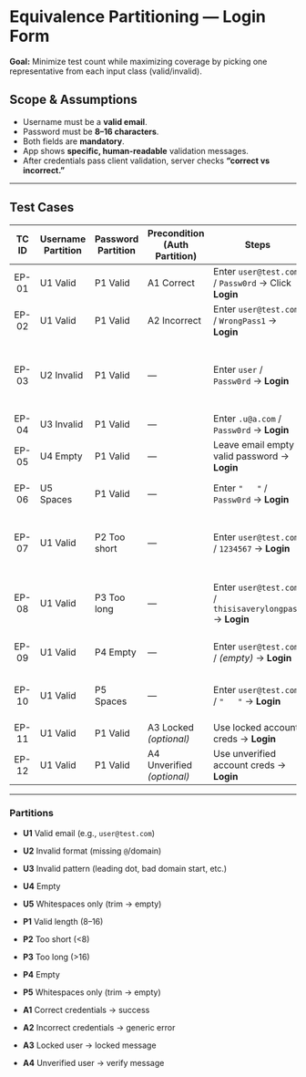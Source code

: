 # Equivalence Partitioning — Login Form

**Goal:** Minimize test count while maximizing coverage by picking one representative from each input class (valid/invalid).

## Scope & Assumptions
- Username must be a **valid email**.
- Password must be **8–16 characters**.
- Both fields are **mandatory**.
- App shows **specific, human-readable** validation messages.
- After credentials pass client validation, server checks **“correct vs incorrect.”**

---

## Test Cases 

| TC ID | Username Partition | Password Partition | Precondition (Auth Partition) | Steps | Expected Result |
|:-----:|--------------------|--------------------|-------------------------------|-------|-----------------|
| EP-01 | U1 Valid | P1 Valid | A1 Correct | Enter `user@test.com` / `Passw0rd` → Click **Login** | ✅ Redirect to Dashboard |
| EP-02 | U1 Valid | P1 Valid | A2 Incorrect | Enter `user@test.com` / `WrongPass1` → **Login** | ❌ Error: “Invalid credentials.” |
| EP-03 | U2 Invalid | P1 Valid | — | Enter `user` / `Passw0rd` → **Login** | ❌ Inline error under Email: “Enter a valid email.” No auth call |
| EP-04 | U3 Invalid | P1 Valid | — | Enter `.u@a.com` / `Passw0rd` → **Login** | ❌ Email format error |
| EP-05 | U4 Empty | P1 Valid | — | Leave email empty / valid password → **Login** | ❌ “Email is required.” |
| EP-06 | U5 Spaces | P1 Valid | — | Enter `"   "` / `Passw0rd` → **Login** | ❌ “Email is required.” (after trim) |
| EP-07 | U1 Valid | P2 Too short | — | Enter `user@test.com` / `1234567` → **Login** | ❌ “Password must be 8–16 characters.” |
| EP-08 | U1 Valid | P3 Too long | — | Enter `user@test.com` / `thisisaverylongpass` → **Login** | ❌ “Password must be 8–16 characters.” |
| EP-09 | U1 Valid | P4 Empty | — | Enter `user@test.com` / *(empty)* → **Login** | ❌ “Password is required.” |
| EP-10 | U1 Valid | P5 Spaces | — | Enter `user@test.com` / `"   "` → **Login** | ❌ “Password is required.” (after trim) |
| EP-11 | U1 Valid | P1 Valid | A3 Locked *(optional)* | Use locked account creds → **Login** | ❌ “Account locked.” |
| EP-12 | U1 Valid | P1 Valid | A4 Unverified *(optional)* | Use unverified account creds → **Login** | ❌ “Please verify your email.” |

---

### Partitions
- **U1** Valid email (e.g., `user@test.com`)
- **U2** Invalid format (missing `@`/domain)
- **U3** Invalid pattern (leading dot, bad domain start, etc.)
- **U4** Empty
- **U5** Whitespaces only (trim → empty)

- **P1** Valid length (8–16)
- **P2** Too short (<8)
- **P3** Too long (>16)
- **P4** Empty
- **P5** Whitespaces only (trim → empty)

- **A1** Correct credentials → success
- **A2** Incorrect credentials → generic error
- **A3** Locked user → locked message
- **A4** Unverified user → verify message